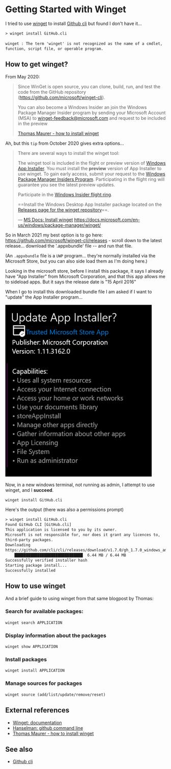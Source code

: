 ﻿# Getting Started with Winget

I tried to use [winget](https://docs.microsoft.com/en-us/windows/package-manager/) to install [Github cli](../github/github_cli.md) but found I don't have it...

	> winget install GitHub.cli

	winget : The term 'winget' is not recognized as the name of a cmdlet, function, script file, or operable program.

## How to get winget?

From May 2020:

> Since WinGet is open source, you can clone, build, run, and test the code from the GitHub repository (https://github.com/microsoft/winget-cli).
>
> You can also become a Windows Insider an join the Windows Package Manager Insider program by sending your Microsoft Account (MSA) to <winget-feedback@microsoft.com> and request to be included in the preview
>
> [Thomas Maurer - how to install winget](https://www.thomasmaurer.ch/2020/05/how-to-install-winget-windows-package-manager/)

Ah, but this `tip` from October 2020 gives extra options...

> There are several ways to install the winget tool:
>
> The winget tool is included in the flight or preview version of [Windows App Installer](https://www.microsoft.com/p/app-installer/9nblggh4nns1?ocid=9nblggh4nns1_ORSEARCH_Bing&rtc=1&activetab=pivot:overviewtab). You must install the **preview** version of App Installer to use winget. To gain early access, submit your request to the [Windows Package Manager Insiders Program](https://aka.ms/AppInstaller_InsiderProgram). Participating in the flight ring will guarantee you see the latest preview updates.
>
> Participate in the [Windows Insider flight ring](https://insider.windows.com/).
>
> ==Install the Windows Desktop App Installer package located on the [Releases page for the winget repository](https://github.com/microsoft/winget-cli/releases)==.
>
> &mdash; [MS Docs: Install winget](https://docs.microsoft.com/en-us/windows/package-manager/winget/#install-winget)
https://docs.microsoft.com/en-us/windows/package-manager/winget/

So in March 2021 my best option is to go here: https://github.com/microsoft/winget-cli/releases - scroll down to the latest release... download the '.appxbundle' file -- and run that file.

(An `.appxbundle` file is a `UWP` program... they're normally installed via the Microsoft Store, but you can also side load them as I'm doing here.)

Looking in the microsoft store, before I install this package, it says I already have "App Installer" from Microsoft Corporation, and that this app allows me to sideload apps. But it says the release date is "15 April 2016"

When I go to install this downloaded bundle file I am asked if I want to "update" the App Installer program...

![update app installer](update_app_installer.png)

Now, in a new windows terminal, not running as admin, I attempt to use winget, and I **succeed**.

	winget install GitHub.cli

Here's the output (there was also a permissions prompt)

	> winget install GitHub.cli
	Found GitHub CLI [GitHub.cli]
	This application is licensed to you by its owner.
	Microsoft is not responsible for, nor does it grant any licences to, third-party packages.
	Downloading https://github.com/cli/cli/releases/download/v1.7.0/gh_1.7.0_windows_amd64.msi
		██████████████████████████████  6.44 MB / 6.44 MB
	Successfully verified installer hash
	Starting package install...
	Successfully installed

## How to use winget

And a brief guide to using winget from that same blogpost by Thomas:

### Search for available packages:

	winget search APPLICATION

### Display information about the packages

	winget show APPLICATION

### Install packages

	winget install APPLICATION

### Manage sources for packages

	winget source (add/list/update/remove/reset)

## External references

- [Winget: documentation](https://docs.microsoft.com/en-us/windows/package-manager/)
- [Hanselman: github command line](https://www.hanselman.com/blog/dont-forget-about-the-github-command-line)
- [Thomas Maurer - how to install winget](https://www.thomasmaurer.ch/2020/05/how-to-install-winget-windows-package-manager/)

## See also

- [Github cli](../github/github_cli.md)

